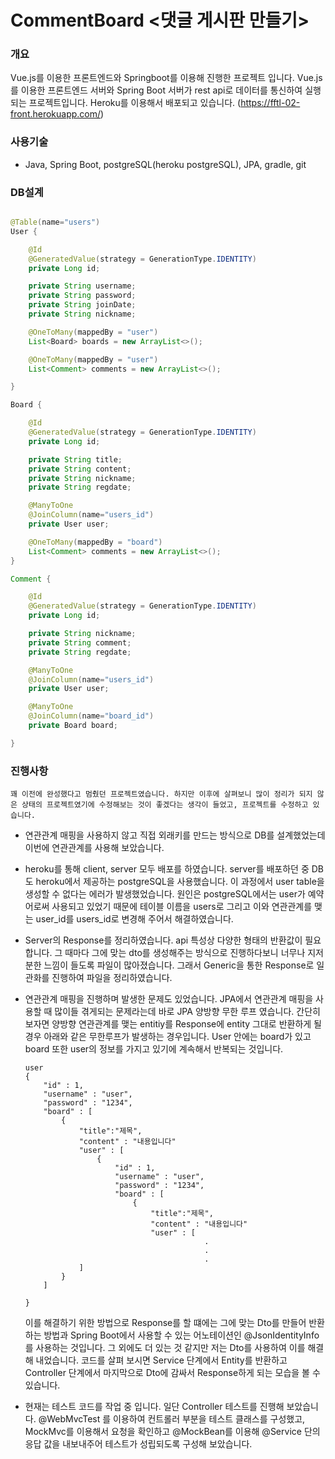 # CommentBoard <댓글 게시판 만들기>

### 개요

Vue.js를 이용한 프론트엔드와 Springboot를 이용해 진행한 프로젝트 입니다. Vue.js를 이용한 프론트엔드 서버와 Spring Boot 서버가 rest api로 데이터를 통신하여 실행되는 프로젝트입니다. Heroku를 이용해서 배포되고 있습니다. (https://fftl-02-front.herokuapp.com/)

### 사용기술

-   Java, Spring Boot, postgreSQL(heroku postgreSQL), JPA, gradle, git

### DB설계

```java

@Table(name="users")
User {

    @Id
    @GeneratedValue(strategy = GenerationType.IDENTITY)
    private Long id;

    private String username;
    private String password;
    private String joinDate;
    private String nickname;

    @OneToMany(mappedBy = "user")
    List<Board> boards = new ArrayList<>();

    @OneToMany(mappedBy = "user")
    List<Comment> comments = new ArrayList<>();

}

Board {

    @Id
    @GeneratedValue(strategy = GenerationType.IDENTITY)
    private Long id;

    private String title;
    private String content;
    private String nickname;
    private String regdate;

    @ManyToOne
    @JoinColumn(name="users_id")
    private User user;

    @OneToMany(mappedBy = "board")
    List<Comment> comments = new ArrayList<>();
}

Comment {

    @Id
    @GeneratedValue(strategy = GenerationType.IDENTITY)
    private Long id;

    private String nickname;
    private String comment;
    private String regdate;

    @ManyToOne
    @JoinColumn(name="users_id")
    private User user;

    @ManyToOne
    @JoinColumn(name="board_id")
    private Board board;

}

```

### 진행사항

    꽤 이전에 완성했다고 멈췄던 프로젝트였습니다. 하지만 이후에 살펴보니 많이 정리가 되지 않은 상태의 프로젝트였기에 수정해보는 것이 좋겠다는 생각이 들었고, 프로젝트를 수정하고 있습니다.

-   연관관계 매핑을 사용하지 않고 직접 외래키를 만드는 방식으로 DB를 설계했었는데 이번에 연관관계를 사용해 보았습니다.

-   heroku를 통해 client, server 모두 배포를 하였습니다. server를 배포하던 중 DB도 heroku에서 제공하는 postgreSQL을 사용했습니다. 이 과정에서 user table을 생성할 수 없다는 에러가 발생했었습니다. 원인은 postgreSQL에서는 user가 예약어로써 사용되고 있었기 때문에 테이블 이름을 users로 그리고 이와 연관관계를 맺는 user_id를 users_id로 변경해 주어서 해결하였습니다.

-   Server의 Response를 정리하였습니다. api 특성상 다양한 형태의 반환값이 필요합니다. 그 때마다 그에 맞는 dto를 생성해주는 방식으로 진행하다보니 너무나 지저분한 느낌이 들도록 파일이 많아졌습니다. 그래서 Generic을 통한 Response로 일관화를 진행하여 파일을 정리하였습니다.

-   연관관계 매핑을 진행하며 발생한 문제도 있었습니다. JPA에서 연관관계 매핑을 사용할 때 많이들 겪게되는 문제라는데 바로 JPA 양방향 무한 루프 였습니다. 간단히 보자면 양방향 연관관계를 맺는 entitiy를 Response에 entity 그대로 반환하게 될 경우 아래와 같은 무한루프가 발생하는 경우입니다. User 안에는 board가 있고 board 또한 user의 정보를 가지고 있기에 계속해서 반복되는 것입니다.

    ```
    user
    {
        "id" : 1,
        "username" : "user",
        "password" : "1234",
        "board" : [
            {
                "title":"제목",
                "content" : "내용입니다"
                "user" : [
                    {
                        "id" : 1,
                        "username" : "user",
                        "password" : "1234",
                        "board" : [
                            {
                                "title":"제목",
                                "content" : "내용입니다"
                                "user" : [
                                            .
                                            .
                                            .
                ]
            }
        ]

    }
    ```

    이를 해결하기 위한 방법으로 Response를 할 떄에는 그에 맞는 Dto를 만들어 반환하는 방법과 Spring Boot에서 사용할 수 있는 어노테이션인 @JsonIdentityInfo를 사용하는 것입니다. 그 외에도 더 있는 것 같지만 저는 Dto를 사용하여 이를 해결해 내었습니다. 코드를 살펴 보시면 Service 단계에서 Entity를 반환하고 Controller 단계에서 마지막으로 Dto에 감싸서 Response하게 되는 모습을 볼 수 있습니다.

-   현재는 테스트 코드를 작업 중 입니다. 일단 Controller 테스트를 진행해 보았습니다. @WebMvcTest 를 이용하여 컨트롤러 부분을 테스트 클래스를 구성했고, MockMvc를 이용해서 요청을 확인하고 @MockBean를 이용해 @Service 단의 응답 값을 내보내주어 테스트가 성립되도록 구성해 보았습니다.
